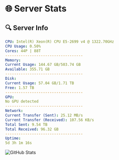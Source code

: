 # 🌐 Server Stats
## 🔍 Server Info
```yaml
CPU: Intel(R) Xeon(R) CPU E5-2699 v4 @ 1322.70GHz
CPU Usage: 0.50%
Cores: 44P | 88T
-----------------------------------
Memory:
Current Usage: 144.67 GB/503.74 GB
Available: 355.71 GB
-----------------------------------
Disk:
Current Usage: 57.04 GB/1.71 TB
Free: 1.57 TB
-----------------------------------
GPU:
No GPU detected
-----------------------------------
Network:
Current Transfer (Sent): 25.12 MB/s
Current Transfer (Received): 107.56 KB/s
Total Sent: 9.54 TB
Total Received: 96.32 GB
-----------------------------------
Uptime:
5d 3h 1m 16s
```
![GitHub Stats](https://img.shields.io/badge/Updated-2025-03-13_00:24:05-blue)
